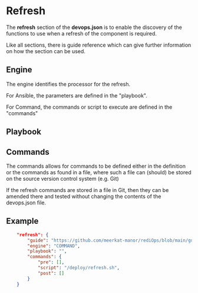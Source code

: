 # Refresh 

The **refresh** section of the **devops.json** is to enable the discovery of the functions
to use when a refresh of the component is required.

Like all sections, there is guide reference which can give further information
on how the section can be used.

## Engine

The engine identifies the processor for the refresh.

For Ansible, the parameters are defined in the "playbook".

For Command, the commands or script to execute are defined in the "commands"

## Playbook


## Commands

The commands allows for commands to be defined either in the definition or the commands
as found in a file, where such a file can (should) be stored on the source version control
system (e.g. Git)

If the refresh commands are stored in a file in Git, then they can be amended there and tested 
without changing the contents of the devops.json file.

## Example

```json
    "refresh": {
        "guide": "https://github.com/meerkat-manor/rediOps/blob/main/guide/refresh.md",
        "engine": "COMMAND",
        "playbook": "",
        "commands": {
            "pre": [],
            "script": "/deploy/refresh.sh",
            "post": []
        }
    }
```
